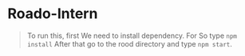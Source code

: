# Roado-Intern

> To run this, first We need to install dependency. For So type `npm install`
After that go to the rood directory and type `npm start`.
